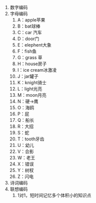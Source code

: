 1. 数字编码
2. 字母编码
	1. A：apple苹果
	2. B：bat球棒
	3. C：car 汽车
	4. D：door门
	5. E：elephent大象
	6. F：fish鱼
	7. G：grass 草
	8. H：house房子
	9. I：ice cream冰激凌
	10. J：jar罐子
	11. K：knight骑士
	12. L：light光亮
	13. M：moon月亮
	14. N：硬→鹰
	15. O：海鸥
	16. P：屁
	17. Q：船长
	18. R：大招
	19. S：蛇
	20. T：tooth牙齿
	21. U：幼儿
	22. V：合影
	23. W：老王
	24. X：错误
	25. Y：树杈
	26. Z：闪电
3. 诗词编码
4. 联想编码
	1. 1对1，短时间记忆多个体积小的知识点